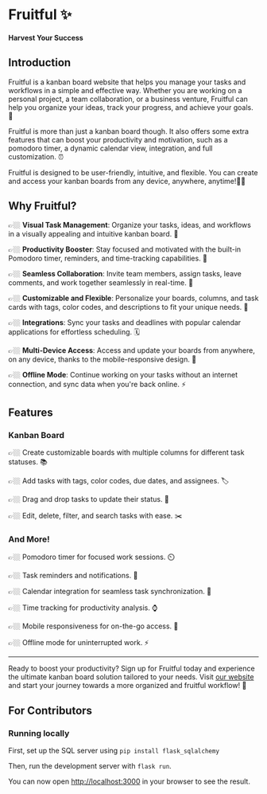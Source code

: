 # Fruitful ✨
#### Harvest Your Success

## Introduction

Fruitful is a kanban board website that helps you manage your tasks and workflows in a simple and effective way. Whether you are working on a personal project, a team collaboration, or a business venture, Fruitful can help you organize your ideas, track your progress, and achieve your goals. 🎯

Fruitful is more than just a kanban board though. It also offers some extra features that can boost your productivity and motivation, such as a pomodoro timer, a dynamic calendar view, integration, and full customization. ⏰

Fruitful is designed to be user-friendly, intuitive, and flexible. You can create and access your kanban boards from any device, anywhere, anytime!💪🏼

## Why Fruitful?

👉🏼 **Visual Task Management**: Organize your tasks, ideas, and workflows in a visually appealing and intuitive kanban board. 📐

👉🏼 **Productivity Booster**: Stay focused and motivated with the built-in Pomodoro timer, reminders, and time-tracking capabilities. 🍅

👉🏼 **Seamless Collaboration**: Invite team members, assign tasks, leave comments, and work together seamlessly in real-time. 👥

👉🏼 **Customizable and Flexible**: Personalize your boards, columns, and task cards with tags, color codes, and descriptions to fit your unique needs. 🎨

👉🏼 **Integrations**: Sync your tasks and deadlines with popular calendar applications for effortless scheduling. 🗓️

👉🏼 **Multi-Device Access**: Access and update your boards from anywhere, on any device, thanks to the mobile-responsive design. 📱

👉🏼 **Offline Mode**: Continue working on your tasks without an internet connection, and sync data when you're back online. ⚡

## Features

### Kanban Board
👉🏼 Create customizable boards with multiple columns for different task statuses. 📚

👉🏼 Add tasks with tags, color codes, due dates, and assignees. 🏷️

👉🏼 Drag and drop tasks to update their status. 🔄

👉🏼 Edit, delete, filter, and search tasks with ease. ✂️

### And More!
👉🏼 Pomodoro timer for focused work sessions. ⏲️

👉🏼 Task reminders and notifications. 🔔

👉🏼 Calendar integration for seamless task synchronization. 📅

👉🏼 Time tracking for productivity analysis. ⌚

👉🏼 Mobile responsiveness for on-the-go access. 📲

👉🏼 Offline mode for uninterrupted work. ⚡

---

Ready to boost your productivity? Sign up for Fruitful today and experience the ultimate kanban board solution tailored to your needs. Visit [our website](https://example.com) and start your journey towards a more organized and fruitful workflow! 🚀

## For Contributors

### Running locally

First, set up the SQL server using `pip install flask_sqlalchemy`

Then, run the development server with `flask run`.

You can now open [http://localhost:3000](http://localhost:3000) in your browser to see the result.